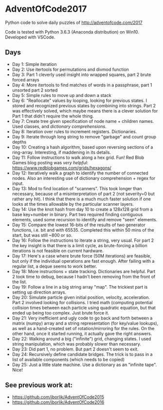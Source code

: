 # AdventOfCode2017
Python code to solve daily puzzles of http://adventofcode.com/2017

Code is tested with Python 3.6.3 (Anaconda distribution) on Win10.  Developed with VSCode.

## Days
* Day 1:  Simple iteration
* Day 2:  Use itertools for permutations and divmod function
* Day 3:  Part 1 cleverly used insight into wrapped squares, part 2 brute forced arrays
* Day 4:  More itertools to find matches of words in a passphrase, part 1 unsorted part 2 sorted
* Day 5:  Simple rules to move up and down a stack
* Day 6:  "Reallocate" values by looping, looking for previous states.  I stored and recognized previous states by combining into strings.  Part 2 was effectively solved, which maybe means there is a clever solution for Part 1 that didn't require the whole thing.
* Day 7:  Create tree given specification of node name + children names.  Used classes, and _dictionary comprehensions_.
* Day 8:  Iteration over rules to increment registers.  Dictionaries.
* Day 9:  Iterate through long string to remove "garbage" and count group depths
* Day 10:  Creating a hash algorithm, based upon reversing sections of a ring-array.  Interesting, if maddening in its details.
* Day 11:  Follow instructions to walk along a hex grid.  Fun!  Red Blob Games blog posting was _very helpful_:  https://www.redblobgames.com/grids/hexagons/
* Day 12:  Iteratively walk a graph to identify the number of connected nodes.  Also an interesting use of dictionary comprehension + regex for input.
* Day 13:  Mod to find location of "scanners".  This took longer than necessary, because of a misinterpretation of part 2 (not severity=0 but rather any hit).  I think that there is a much much faster solution if one looks at the times allowable by the particular scanner layers.
* Day 14:  Use the knot hash from day 10 to create a 128x128 grid from a base key+number in binary.  Part two required finding contiguous elements, used some recursion to identify and remove "seen" elements.
* Day 15:  Compare the lowest 16-bits of the results of two generator functions, i.e. bit and with 65535.  Completed this within 50 mins of the start, but was still ~800 or so.
* Day 16:  Follow the instructions to iterate a string, very usual.  For part 2 the key insight is that there is a limit cycle, as brute-forcing a billion iterations is not feasible on current hardware.
* Day 17:  Here's a case where brute force (50M iterations) are feasible, but only if the individual operations are fast enough.  After failing with a regular list, a deque seems to work better.
* Day 18:  More instructions + state tracking.  Dictionaries are helpful.  Part 2 took time to debug, because I hadn't been removing from the front of the list.
* Day 19:  Follow a line in a big string array "map".  The trickiest part is setting up direction arrays.
* Day 20:  Simulate particle given initial position, velocity, acceleration.  Part 2 involved looking for collisions.  I tried math (computing potential collision times between each particle using quadratic equation, but that ended up being too complex.  Just brute force it.
* Day 21:  Very inefficient and ugly code to go back and forth between a matrix (numpy) array and a string
representation (for key/value lookups), as well as a hand-created set of rotation/mirroring for the rules.  On the other hand, once it started running, it actually gave the right answers.
* Day 22:  Walking around a big ("infinite") grid, changing states.  I used string manipulation, which was probably slower than necessary.
* Day 23:  Did part 1, no problem.  But part 2 doesn't seem to exit.
* Day 24:  Recursively define candidate bridges.  The trick is to pass in a list of available components (which needs to be copied)
* Day 25:  Just a little state machine.  Use a dictionary as an "infinite tape".  Nice!



## See previous work at:
* https://github.com/jborlik/AdventOfCode2015
* https://github.com/jborlik/AdventOfCode2016